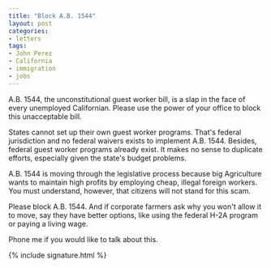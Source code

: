 ```yaml
---
title: "Block A.B. 1544"
layout: post
categories:
- letters
tags:
- John Perez
- California
- immigration
- jobs
---
```


A.B. 1544, the unconstitutional guest worker bill, is a slap in the face of every unemployed Californian. Please use the power of your office to block this unacceptable bill.

States cannot set up their own guest worker programs. That's federal jurisdiction and no federal waivers exists to implement A.B. 1544. Besides, federal guest worker programs already exist. It makes no sense to duplicate efforts, especially given the state's budget problems.

A.B. 1544 is moving through the legislative process because big Agriculture wants to maintain high profits by employing cheap, illegal foreign workers. You must understand, however, that citizens will not stand for this scam.

Please block A.B. 1544. And if corporate farmers ask why you won't allow it to move, say they have better options, like using the federal H-2A program or paying a living wage.

Phone me if you would like to talk about this.

{% include signature.html %}
